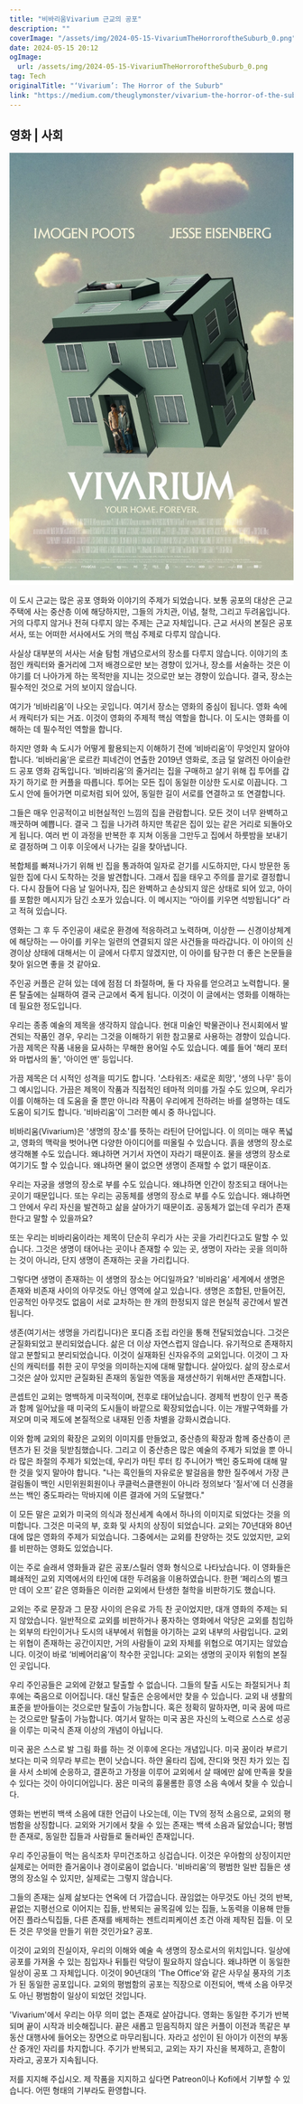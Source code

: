 ```yaml
---
title: "비바리움Vivarium 근교의 공포"
description: ""
coverImage: "/assets/img/2024-05-15-VivariumTheHorroroftheSuburb_0.png"
date: 2024-05-15 20:12
ogImage: 
  url: /assets/img/2024-05-15-VivariumTheHorroroftheSuburb_0.png
tag: Tech
originalTitle: "‘Vivarium’: The Horror of the Suburb"
link: "https://medium.com/theuglymonster/vivarium-the-horror-of-the-suburb-3469b26349be"
---
```



## 영화 | 사회

<img src="/assets/img/2024-05-15-VivariumTheHorroroftheSuburb_0.png" />

이 도시 근교는 많은 공포 영화와 이야기의 주제가 되었습니다. 보통 공포의 대상은 근교 주택에 사는 중산층 이에 해당하지만, 그들의 가치관, 이념, 철학, 그리고 두려움입니다. 거의 다루지 않거나 전혀 다루지 않는 주제는 근교 자체입니다. 근교 서사의 본질은 공포 서사, 또는 어떠한 서사에서도 거의 핵심 주제로 다루지 않습니다.

사실상 대부분의 서사는 서술 탐험 개념으로서의 장소를 다루지 않습니다. 이야기의 초점인 캐릭터와 줄거리에 그저 배경으로만 보는 경향이 있거나, 장소를 서술하는 것은 이야기를 더 나아가게 하는 목적만을 지니는 것으로만 보는 경향이 있습니다. 결국, 장소는 필수적인 것으로 거의 보이지 않습니다.



여기가 ‘비바리움’이 나오는 곳입니다. 여기서 장소는 영화의 중심이 됩니다. 영화 속에서 캐릭터가 되는 거죠. 이것이 영화의 주제적 핵심 역할을 합니다. 이 도시는 영화를 이해하는 데 필수적인 역할을 합니다.

하지만 영화 속 도시가 어떻게 활용되는지 이해하기 전에 ‘비바리움’이 무엇인지 알아야 합니다. ‘비바리움’은 로르칸 피네건이 연출한 2019년 영화로, 조금 덜 알려진 아이슬란드 공포 영화 감독입니다. ‘비바리움’의 줄거리는 집을 구매하고 살기 위해 집 투어를 갑자기 하기로 한 커플을 따릅니다. 투어는 모든 집이 동일한 이상한 도시로 이끕니다. 그 도시 안에 들어가면 미로처럼 되어 있어, 동일한 길이 서로를 연결하고 또 연결합니다.

그들은 매우 인공적이고 비현실적인 느낌의 집을 관람합니다. 모든 것이 너무 완벽하고 깨끗하며 예쁩니다. 결국 그 집을 나가려 하지만 똑같은 집이 있는 같은 거리로 되돌아오게 됩니다. 여러 번 이 과정을 반복한 후 지쳐 이동을 그만두고 집에서 하룻밤을 보내기로 결정하며 그 이후 이웃에서 나가는 길을 찾아냅니다.

복합체를 빠져나가기 위해 빈 집을 통과하여 일자로 걷기를 시도하지만, 다시 방문한 동일한 집에 다시 도착하는 것을 발견합니다. 그래서 집을 태우고 주의를 끌기로 결정합니다. 다시 잠들어 다음 날 일어나자, 집은 완벽하고 손상되지 않은 상태로 되어 있고, 아이를 포함한 메시지가 담긴 소포가 있습니다. 이 메시지는 “아이를 키우면 석방됩니다” 라고 적혀 있습니다.



영화는 그 후 두 주인공이 새로운 환경에 적응하려고 노력하며, 이상한 — 신경이상체계에 해당하는 — 아이를 키우는 일련의 연결되지 않은 사건들을 따라갑니다. 이 아이의 신경이상 상태에 대해서는 이 글에서 다루지 않겠지만, 이 아이를 탐구한 더 좋은 논문들을 찾아 읽으면 좋을 것 같아요.

주인공 커플은 갇혀 있는 데에 점점 더 좌절하며, 둘 다 자유를 얻으려고 노력합니다. 물론 탈출에는 실패하여 결국 근교에서 죽게 됩니다. 이것이 이 글에서는 영화를 이해하는 데 필요한 정도입니다.

우리는 종종 예술의 제목을 생각하지 않습니다. 현대 미술인 박물관이나 전시회에서 발견되는 작품인 경우, 우리는 그것을 이해하기 위한 참고물로 사용하는 경향이 있습니다. 가끔 제목은 작품 내용을 묘사하는 무해한 용어일 수도 있습니다. 예를 들어 '해리 포터와 마법사의 돌', '아이언 맨' 등입니다.

가끔 제목은 더 시적인 성격을 띠기도 합니다. '스타워즈: 새로운 희망', '생의 나무' 등이 그 예시입니다. 가끔은 제목이 작품과 직접적인 테마적 의미를 가질 수도 있으며, 우리가 이를 이해하는 데 도움을 줄 뿐만 아니라 작품이 우리에게 전하려는 바를 설명하는 데도 도움이 되기도 합니다. '비바리움'이 그러한 예시 중 하나입니다.



비바리움(Vivarium)은 '생명의 장소'를 뜻하는 라틴어 단어입니다. 이 의미는 매우 폭넓고, 영화의 맥락을 벗어나면 다양한 아이디어를 떠올릴 수 있습니다. 흙을 생명의 장소로 생각해볼 수도 있습니다. 왜냐하면 거기서 자연이 자라기 때문이죠. 물을 생명의 장소로 여기기도 할 수 있습니다. 왜냐하면 물이 없으면 생명이 존재할 수 없기 때문이죠.

우리는 자궁을 생명의 장소로 부를 수도 있습니다. 왜냐하면 인간이 창조되고 태어나는 곳이기 때문입니다. 또는 우리는 공동체를 생명의 장소로 부를 수도 있습니다. 왜냐하면 그 안에서 우리 자신을 발견하고 삶을 살아가기 때문이죠. 공동체가 없는데 우리가 존재한다고 말할 수 있을까요?

또는 우리는 비바리움이라는 제목이 단순히 우리가 사는 곳을 가리킨다고도 말할 수 있습니다. 그것은 생명이 태어나는 곳이나 존재할 수 있는 곳, 생명이 자라는 곳을 의미하는 것이 아니라, 단지 생명이 존재하는 곳을 가리킵니다.

그렇다면 생명이 존재하는 이 생명의 장소는 어디일까요? '비바리움' 세계에서 생명은 존재와 비존재 사이의 아무것도 아닌 영역에 살고 있습니다. 생명은 조합된, 만들어진, 인공적인 아무것도 없음이 서로 교차하는 한 개의 한정되지 않은 현실적 공간에서 발견됩니다.



생존(여기서는 생명을 가리킵니다)은 포디즘 조립 라인을 통해 전달되었습니다. 그것은 균질화되었고 분리되었습니다. 삶은 더 이상 자연스럽지 않습니다. 유기적으로 존재하지 않고 분할되고 분리되었습니다. 이것이 실재화된 신자유주의 교외입니다. 이것이 그 자신의 캐릭터를 취한 곳이 무엇을 의미하는지에 대해 말합니다. 살아있다. 삶의 장소로서 그것은 살아 있지만 균질화된 존재의 동일한 역동을 재생산하기 위해서만 존재합니다.

콘셉트인 교외는 명백하게 미국적이며, 전후로 태어났습니다. 경제적 번창이 인구 폭증과 함께 일어났을 때 미국의 도시들이 바깥으로 확장되었습니다. 이는 개발구역화를 가져오며 미국 제도에 본질적으로 내재된 인종 차별을 강화시켰습니다.

이와 함께 교외의 확장은 교외의 이미지를 만들었고, 중산층의 확장과 함께 중산층이 콘텐츠가 된 것을 뒷받침했습니다. 그리고 이 중산층은 많은 예술의 주제가 되었을 뿐 아니라 많은 좌절의 주제가 되었는데, 우리가 마틴 루터 킹 주니어가 백인 중도파에 대해 말한 것을 잊지 말아야 합니다. "나는 흑인들의 자유로운 발걸음을 향한 질주에서 가장 큰 걸림돌이 백인 시민위원회원이나 쿠클럭스클랜원이 아니라 정의보다 '질서'에 더 신경을 쓰는 백인 중도파라는 막바지에 이른 결과에 거의 도달했다."

이 모든 말은 교외가 미국의 의식과 정신세계 속에서 하나의 이미지로 되었다는 것을 의미합니다. 그것은 미국의 부, 호화 및 사치의 상징이 되었습니다. 교외는 70년대와 80년대에 많은 영화의 주제가 되었습니다. 그중에서는 교외를 찬양하는 것도 있었지만, 교외를 비판하는 영화도 있었습니다.



이는 주로 슬래셔 영화들과 같은 공포/스릴러 영화 형식으로 나타났습니다. 이 영화들은 폐쇄적인 교외 지역에서의 타인에 대한 두려움을 이용하였습니다. 한편 ‘페리스의 벌크만 데이 오프’ 같은 영화들은 이러한 교외에서 탄생한 철학을 비판하기도 했습니다.

교외는 주로 문장과 그 문장 사이의 은유로 가득 찬 곳이었지만, 대개 영화의 주제는 되지 않았습니다. 일반적으로 교외를 비판하거나 풍자하는 영화에서 악당은 교외를 침입하는 외부의 타인이거나 도시의 내부에서 위협을 야기하는 교외 내부의 사람입니다. 교외는 위협이 존재하는 공간이지만, 거의 사람들이 교외 자체를 위협으로 여기지는 않았습니다. 이것이 바로 ‘비베어리움’이 착수한 곳입니다: 교외는 생명의 곳이자 위험의 본질인 곳입니다.

우리 주인공들은 교외에 갇혔고 탈출할 수 없습니다. 그들의 탈출 시도는 좌절되거나 최후에는 죽음으로 이어집니다. 대신 탈출은 순응에서만 찾을 수 있습니다. 교외 내 생활의 표준을 받아들이는 것으로만 탈출이 가능합니다. 혹은 정확히 말하자면, 미국 꿈에 따르는 것으로만 탈출이 가능합니다. 여기서 말하는 미국 꿈은 자신의 노력으로 스스로 성공을 이루는 미국식 존재 이상의 개념이 아닙니다.

미국 꿈은 스스로 발 그림 화를 하는 것 이후에 온다는 개념입니다. 미국 꿈이라 부르기 보다는 미국 의무라 부르는 편이 낫습니다. 하얀 울타리 집에, 잔디와 멋진 차가 있는 집을 사서 소비에 순응하고, 결혼하고 가정을 이루어 교외에서 살 때에만 삶에 만족을 찾을 수 있다는 것이 아이디어입니다. 꿈은 미국의 흉물롬한 흥영 소음 속에서 찾을 수 있습니다.



영화는 번번히 백색 소음에 대한 언급이 나오는데, 이는 TV의 정적 소음으로, 교외의 평범함을 상징합니다. 교외와 거기에서 찾을 수 있는 존재는 백색 소음과 닮았습니다; 평범한 존재로, 동일한 집들과 사람들로 둘러싸인 존재입니다.

우리 주인공들이 먹는 음식조차 무미건조하고 싱겁습니다. 이것은 우아함의 상징이지만 실제로는 어떠한 즐거움이나 경이로움이 없습니다. '비바리움'의 평범한 일반 집들은 생명의 장소일 수 있지만, 실제로는 그렇지 않습니다.

그들의 존재는 실제 삶보다는 연옥에 더 가깝습니다. 끊임없는 아무것도 아닌 것의 반복, 끝없는 지평선으로 이어지는 집들, 반복되는 골목길에 있는 집들, 노동력을 이용해 만들어진 플라스틱집들, 다른 존재를 배제하는 젠트리피케이션 조건 아래 제작된 집들. 이 모든 것은 무엇을 만들기 위한 것인가요? 공포.

이것이 교외의 진실이자, 우리의 이해와 예술 속 생명의 장소로서의 위치입니다. 일상에 공포를 가져올 수 있는 침입자나 뒤틀린 악당이 필요하지 않습니다. 왜냐하면 이 동일한 일상이 공포 그 자체입니다. 이것이 90년대의 'The Office'와 같은 사무실 풍자의 기초가 된 동일한 공포입니다. 교외의 평범함의 공포는 직장으로 이전되어, 백색 소음 아무것도 아닌 평범함이 일상이 되었던 것입니다.



'Vivarium'에서 우리는 아무 의미 없는 존재로 살아갑니다. 영화는 동일한 주기가 반복되며 끝이 시작과 비슷해집니다. 끝은 새롭고 믿음직하지 않은 커플이 이전과 똑같은 부동산 대행사에 들어오는 장면으로 마무리됩니다. 자라고 성인이 된 아이가 이전의 부동산 중개인 자리를 차지합니다. 주기가 반복되고, 교외는 자기 자신을 복제하고, 흔함이 자라고, 공포가 지속됩니다.

저를 지지해 주십시오. 제 작품을 지지하고 싶다면 Patreon이나 Kofi에서 기부할 수 있습니다. 어떤 형태의 기부라도 환영합니다.